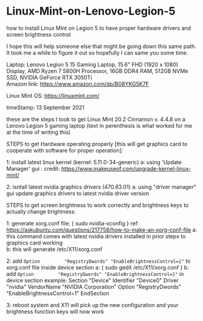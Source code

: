 # Linux-Mint-on-Lenovo-Legion-5
how to install Linux Mint on Legion 5 to have proper hardware drivers and screen brightness control

I hope this will help someone else that might be going down this same path.
It took me a while to figure it out so hopefully I can same you some time.

Laptop: Lenovo Legion 5 15 Gaming Laptop, 15.6" FHD (1920 x 1080) Display, AMD Ryzen 7 5800H Processor, 16GB DDR4 RAM, 512GB NVMe SSD, NVIDIA GeForce RTX 3050Ti  
Amazon link: https://www.amazon.com/dp/B08YKG5K7F

Linux Mint OS: https://linuxmint.com/

timeStamp: 13 September 2021

these are the steps I took to get Linux Mint 20.2 Cinnamon v. 4.4.8 on a Lenovo Legion 5 gaming laptop
(text in perenthesis is what worked for me at the time of writing this)

STEPS to get Hardware operating properly [this will get graphics card to cooperate with software for proper operation]: 

1: install latest linux kernel (kernel: 5.11.0-34-generic)
  a: using 'Update Manager' gui : credit: https://www.makeuseof.com/upgrade-kernel-linux-mint/
  
2: isntall latest nvidia graphics drivers (470.63.01)
  a: using "driver manager" gui update graphics drivers to latest nvidia driver version

STEPS to get screen brightness to work correctly and brightness keys to actually change brightness:

1: generate xorg.conf file: { sudo nvidia-xconfig }
  ref: https://askubuntu.com/questions/217758/how-to-make-an-xorg-conf-file
  a: this command comes with latest nvidia drivers installed in prior steps to graphics card working  
  b: this will generate /etc/X11/xorg.conf
  
2: add `Option         "RegistryDwords" "EnableBrightnessControl=1"` to xorg.conf file inside device section
  a: { sudo gedit /etc/X11/xorg.conf }
  b: add `Option         "RegistryDwords" "EnableBrightnessControl=1"` in device section
    example: 
    Section "Device"
      Identifier     "Device0"
      Driver         "nvidia"
      VendorName     "NVIDIA Corporation"
      Option         "RegistryDwords" "EnableBrightnessControl=1"
    EndSection
    
 3: reboot system and X11 will pick up the new configuration and your brightness function keys will now work
 

